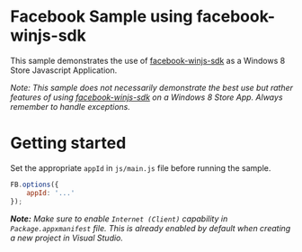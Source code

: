 # Facebook Sample using facebook-winjs-sdk

This sample demonstrates the use of [facebook-winjs-sdk](https://github.com/Thuzi/facebook-winjs-sdk) as a Windows 8 Store Javascript Application.

_Note: This sample does not necessarily demonstrate the best use but rather features of using [facebook-winjs-sdk](https://github.com/Thuzi/facebook-winjs-sdk) on a Windows 8 Store App. Always remember to handle exceptions._

# Getting started

Set the appropriate `appId` in `js/main.js` file before running the sample.

```js
FB.options({
    appId: '...'
});

```

_**Note:**
Make sure to enable `Internet (Client)` capability in `Package.appxmanifest` file.
This is already enabled by default when creating a new project in Visual Studio._
